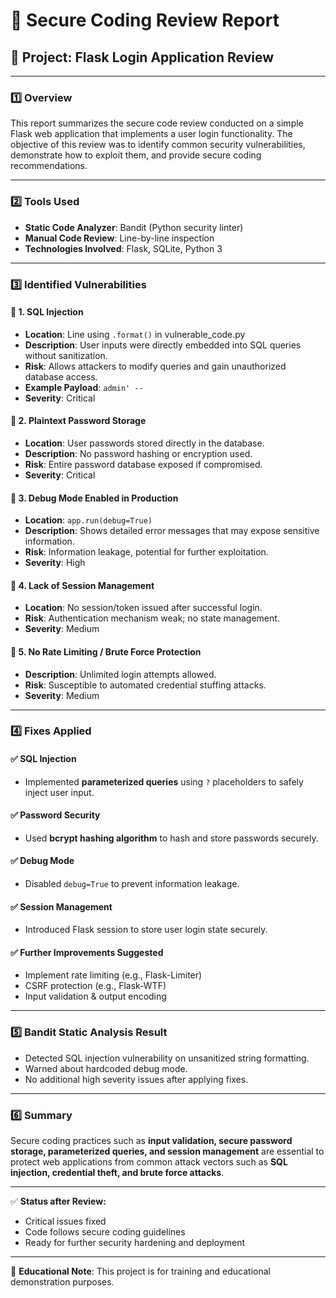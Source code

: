 # 📄 Secure Coding Review Report

## 🔐 Project: Flask Login Application Review

---

### 1️⃣ **Overview**

This report summarizes the secure code review conducted on a simple Flask web application that implements a user login functionality. The objective of this review was to identify common security vulnerabilities, demonstrate how to exploit them, and provide secure coding recommendations.

---

### 2️⃣ **Tools Used**

- **Static Code Analyzer**: Bandit (Python security linter)
- **Manual Code Review**: Line-by-line inspection
- **Technologies Involved**: Flask, SQLite, Python 3

---

### 3️⃣ **Identified Vulnerabilities**

#### 🔴 1. SQL Injection
- **Location**: Line using `.format()` in vulnerable_code.py
- **Description**: User inputs were directly embedded into SQL queries without sanitization.
- **Risk**: Allows attackers to modify queries and gain unauthorized database access.
- **Example Payload**: `admin' --`
- **Severity**: Critical

#### 🔴 2. Plaintext Password Storage
- **Location**: User passwords stored directly in the database.
- **Description**: No password hashing or encryption used.
- **Risk**: Entire password database exposed if compromised.
- **Severity**: Critical

#### 🔴 3. Debug Mode Enabled in Production
- **Location**: `app.run(debug=True)`
- **Description**: Shows detailed error messages that may expose sensitive information.
- **Risk**: Information leakage, potential for further exploitation.
- **Severity**: High

#### 🔴 4. Lack of Session Management
- **Location**: No session/token issued after successful login.
- **Risk**: Authentication mechanism weak; no state management.
- **Severity**: Medium

#### 🔴 5. No Rate Limiting / Brute Force Protection
- **Description**: Unlimited login attempts allowed.
- **Risk**: Susceptible to automated credential stuffing attacks.
- **Severity**: Medium

---

### 4️⃣ **Fixes Applied**

#### ✅ SQL Injection
- Implemented **parameterized queries** using `?` placeholders to safely inject user input.

#### ✅ Password Security
- Used **bcrypt hashing algorithm** to hash and store passwords securely.

#### ✅ Debug Mode
- Disabled `debug=True` to prevent information leakage.

#### ✅ Session Management
- Introduced Flask session to store user login state securely.

#### ✅ Further Improvements Suggested
- Implement rate limiting (e.g., Flask-Limiter)
- CSRF protection (e.g., Flask-WTF)
- Input validation & output encoding

---

### 5️⃣ **Bandit Static Analysis Result**

- Detected SQL injection vulnerability on unsanitized string formatting.
- Warned about hardcoded debug mode.
- No additional high severity issues after applying fixes.

---

### 6️⃣ **Summary**

Secure coding practices such as **input validation, secure password storage, parameterized queries, and session management** are essential to protect web applications from common attack vectors such as **SQL injection, credential theft, and brute force attacks**.

---

✅ **Status after Review:**
- Critical issues fixed
- Code follows secure coding guidelines
- Ready for further security hardening and deployment

---

📝 **Educational Note**: This project is for training and educational demonstration purposes.
